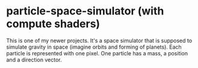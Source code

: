 # particle-space-simulator (with compute shaders)
This is one of my newer projects. It's a space simulator that is supposed to simulate gravity in space (imagine orbits and forming of planets).
Each particle is represented with one pixel. One particle has a mass, a position and a direction vector. 
